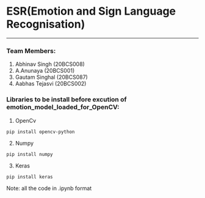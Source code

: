 # ESR(Emotion and Sign Language Recognisation)
---

### Team Members:
1. Abhinav Singh	(20BCS008)
2. A.Anunaya (20BCS001)
3. Gautam Singhal (20BCS087)
4. Aabhas Tejasvi	(20BCS002)





### Libraries to be install before excution of emotion_model_loaded_for_OpenCV:
1. OpenCv
```
pip install opencv-python
```
2. Numpy
```
pip install numpy
```
3. Keras
```
pip install keras
```


Note: all the code in .ipynb format


